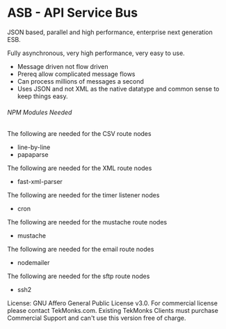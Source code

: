 # ASB - API Service Bus
JSON based, parallel and high performance, enterprise next generation ESB.

Fully asynchronous, very high performance, very easy to use.

* Message driven not flow driven
* Prereq allow complicated message flows
* Can process millions of messages a second
* Uses JSON and not XML as the native datatype and common sense to keep things easy.

###### NPM Modules Needed
The following are needed for the CSV route nodes
- line-by-line
- papaparse

The following are needed for the XML route nodes
- fast-xml-parser

The following are needed for the timer listener nodes
- cron

The following are needed for the mustache route nodes
- mustache

The following are needed for the email route nodes
- nodemailer

The following are needed for the sftp route nodes
- ssh2


License: GNU Affero General Public License v3.0. For commercial license please contact TekMonks.com. Existing TekMonks Clients must purchase Commercial Support and can't use this version free of charge.
